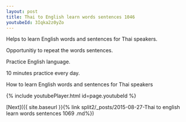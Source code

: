 ```yaml
---
layout: post
title: Thai to English learn words sentences 1046 
youtubeId: 3Iqka2z0yZo
---
```

 
 
Helps to learn English words and sentences for Thai speakers.

Opportunitiy to repeat the words sentences. 

Practice English language. 
 
10 minutes practice every day. 
 
How to learn English words and sentences for Thai speakers 
 
{% include youtubePlayer.html id=page.youtubeId %}
 
 
[Next]({{ site.baseurl }}{% link  split2/_posts/2015-08-27-Thai to english learn words sentences 1069 .md%})
 
